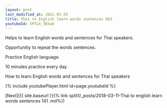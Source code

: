 ```yaml
---
layout: post
last_modified_at: 2021-03-29
title: Thai to English learn words sentences 663 
youtubeId: SP7Lk_5KkaU
---
```

 
 
Helps to learn English words and sentences for Thai speakers.

Opportunitiy to repeat the words sentences. 

Practice English language. 
 
10 minutes practice every day. 
 
How to learn English words and sentences for Thai speakers 
 
{% include youtubePlayer.html id=page.youtubeId %}
 
 
[Next]({{ site.baseurl }}{% link  split1/_posts/2018-03-11-Thai to english learn words sentences 141 .md%})
 
